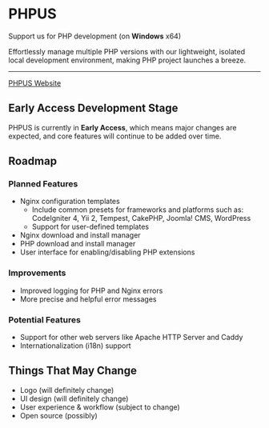# PHPUS
Support us for PHP development (on **Windows** x64)

Effortlessly manage multiple PHP versions with our lightweight, isolated local development environment, making PHP project launches a breeze.

---
[PHPUS Website](https://phpus.blacktea1105.cc/)


## Early Access Development Stage
PHPUS is currently in **Early Access**, which means major changes are expected, and core features will continue to be added over time.



## Roadmap
### Planned Features
- Nginx configuration templates
    - Include common presets for frameworks and platforms such as: CodeIgniter 4, Yii 2, Tempest, CakePHP, Joomla! CMS, WordPress
    - Support for user-defined templates
- Nginx download and install manager
- PHP download and install manager
- User interface for enabling/disabling PHP extensions

### Improvements
- Improved logging for PHP and Nginx errors
- More precise and helpful error messages

### Potential Features
- Support for other web servers like Apache HTTP Server and Caddy
- Internationalization (i18n) support



## Things That May Change
- Logo (will definitely change)
- UI design (will definitely change)
- User experience & workflow (subject to change)
- Open source (possibly)

